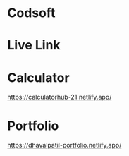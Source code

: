 # Codsoft

# Live Link
# Calculator
https://calculatorhub-21.netlify.app/

# Portfolio
https://dhavalpatil-portfolio.netlify.app/
